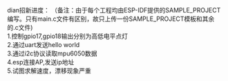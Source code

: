 dian招新进度：
（备注：由于每个工程均由ESP-IDF提供的SAMPLE_PROJECT编写。只有main.c文件有区别，故只上传一份SAMPLE_PROJECT模板和其余的.c文件)  
1.控制gpio17,gpio18输出分别为高低电平点灯  
2.通过uart发送hello world  
3.通过i2c协议读取mpu6050数据  
4.esp连接AP,发送ip地址  
5.试图求解速度，漂移现象严重  
